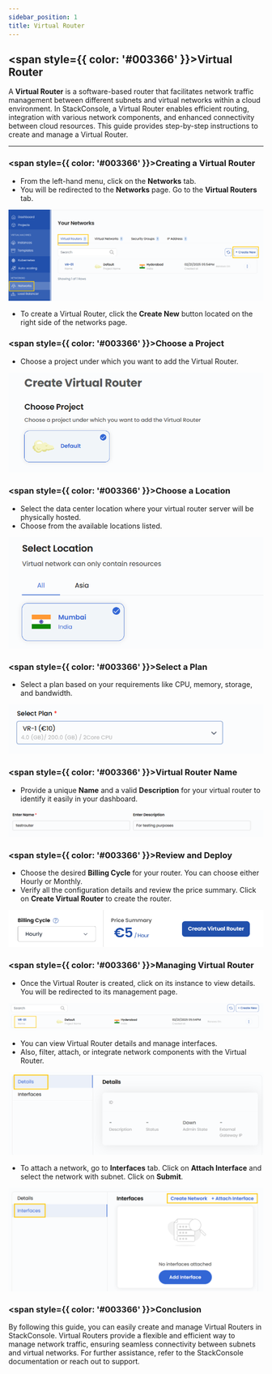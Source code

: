 ```yaml
---
sidebar_position: 1
title: Virtual Router
---
```


## <span style={{ color: '#003366' }}>Virtual Router</span>

A **Virtual Router** is a software-based router that facilitates network traffic management between different subnets and virtual networks within a cloud environment. In StackConsole, a Virtual Router enables efficient routing, integration with various network components, and enhanced connectivity between cloud resources. This guide provides step-by-step instructions to create and manage a Virtual Router.

-------

### <span style={{ color: '#003366' }}>Creating a Virtual Router</span>

- From the left-hand menu, click on the **Networks** tab.
- You will be redirected to the **Networks** page. Go to the **Virtual Routers** tab.

![Virtual Routers Tab](images/vr_1.png)

- To create a Virtual Router, click the **Create New** button located on the right side of the networks page.

### <span style={{ color: '#003366' }}>Choose a Project</span>

- Choose a project under which you want to add the Virtual Router.

![Virtual Routers Tab](images/vr_op_1.png)

### <span style={{ color: '#003366' }}>Choose a Location</span>

- Select the data center location where your virtual router server will be physically hosted.
- Choose from the available locations listed.

![Virtual Routers Tab](images/vr_op_2.png)

### <span style={{ color: '#003366' }}>Select a Plan</span>

- Select a plan based on your requirements like CPU, memory, storage, and bandwidth.

![Virtual Routers Tab](images/vr_op_3.png)


### <span style={{ color: '#003366' }}>Virtual Router Name</span>

- Provide a unique **Name** and a valid **Description** for your virtual router to identify it easily in your dashboard.

![Virtual Routers Tab](images/vr_op_4.png)

### <span style={{ color: '#003366' }}>Review and Deploy</span>

- Choose the desired **Billing Cycle** for your router. You can choose either Hourly or Monthly.
- Verify all the configuration details and review the price summary. Click on **Create Virtual Router** to create the router.

![Create Virtual Router](images/vr_4.png)

### <span style={{ color: '#003366' }}>Managing Virtual Router</span>

- Once the Virtual Router is created, click on its instance to view details. You will be redirected to its management page.

![Virtual Router Details](images/vr_5.png)

- You can view Virtual Router details and manage interfaces.
- Also, filter, attach, or integrate network components with the Virtual Router.

![Manage Interfaces](images/vr_op_7.png)

- To attach a network, go to **Interfaces** tab. Click on **Attach Interface** and select the network with subnet. Click on **Submit**.

![Attach Network](images/vr_op_5.png)

### <span style={{ color: '#003366' }}>Conclusion</span>

By following this guide, you can easily create and manage Virtual Routers in StackConsole. Virtual Routers provide a flexible and efficient way to manage network traffic, ensuring seamless connectivity between subnets and virtual networks. For further assistance, refer to the StackConsole documentation or reach out to support.
